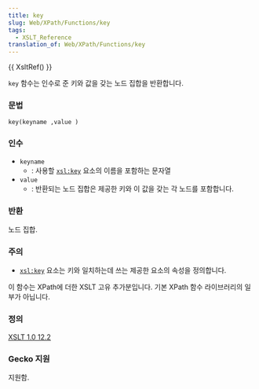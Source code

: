 ```yaml
---
title: key
slug: Web/XPath/Functions/key
tags:
  - XSLT_Reference
translation_of: Web/XPath/Functions/key
---
```


{{ XsltRef() }}

`key` 함수는 인수로 준 키와 값을 갖는 노드 집합을 반환합니다.

### 문법

```
key(keyname ,value )
```

### 인수

- `keyname`
  - : 사용할 [`xsl:key`](ko/XSLT/key) 요소의 이름을 포함하는 문자열
- `value`
  - : 반환되는 노드 집합은 제공한 키와 이 값을 갖는 각 노드를 포함합니다.

### 반환

노드 집합.

### 주의

- [`xsl:key`](ko/XSLT/key) 요소는 키와 일치하는데 쓰는 제공한 요소의 속성을 정의합니다.

이 함수는 XPath에 더한 XSLT 고유 추가분입니다. 기본 XPath 함수 라이브러리의 일부가 아닙니다.

### 정의

[XSLT 1.0 12.2](http://www.w3.org/TR/xslt#function-key)

### Gecko 지원

지원함.
